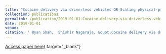 ```yaml
---
title: "Cocaine delivery via driverless vehicles OR Scaling physical-proximity attacks on driverless vehicles using structured graph analysis"
collection: publications
permalink: /publication/2019-01-01-Cocaine-delivery-via-driverless-vehicles-OR-Scaling-physical-proximity-attacks-on-driverless-vehicles-using-structured-graph-analysis
date: 2019-01-01
venue: ''
citation: ' Ryan Shah,  Shishir Nagaraja, &quot;Cocaine delivery via driverless vehicles OR Scaling physical-proximity attacks on driverless vehicles using structured graph analysis.&quot; , 2019.'
---
```

[Access paper here](/files/shahcocaine.pdf){:target="_blank"}
